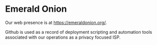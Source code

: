 Emerald Onion
=====

Our web presence is at https://emeraldonion.org/.

Github is used as a record of deployment scripting and automation tools associated with our operations as a privacy focused ISP.
